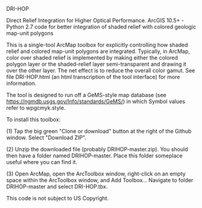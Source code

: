 DRI-HOP

Direct Relief Integration for Higher Optical Performance. ArcGIS 10.5+ - Python 2.7 code for better integration of shaded relief with colored geologic map-unit polygons

This is a single-tool ArcMap toolbox for explicitly controlling how shaded relief and colored map-unit polygons are integrated. Typically, in ArcMap, color over shaded relief is implemented by making either the colored polygon layer or the shaded-relief layer semi-transparent and drawing it over the other layer. The net effect is to reduce the overall color gamut.  See file DRI-HOP.html (an html transcription of the tool interface) for more information. 

The tool is designed to run off a GeMS-style map database (see https://ngmdb.usgs.gov/Info/standards/GeMS/) in which Symbol values refer to wpgcmyk.style. 

To install this toolbox:

(1) Tap the big green "Clone or download" button at the right of the Github window. Select "Download ZIP".

(2) Unzip the downloaded file (probably DRIHOP-master.zip). You should then have a folder named DRIHOP-master. Place this folder someplace useful where you can find it.

(3) Open ArcMap, open the ArcToolbox window, right-click on an empty space within the ArcToolbox window, and Add Toolbox... Navigate to folder DRIHOP-master and select DRI-HOP.tbx.  

This code is not subject to US Copyright.  
